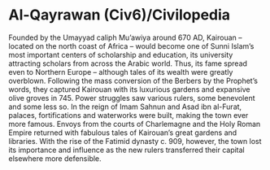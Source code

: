 # Al-Qayrawan (Civ6)/Civilopedia

Founded by the Umayyad caliph Mu’awiya around 670 AD, Kairouan – located on the north coast of Africa – would become one of Sunni Islam’s most important centers of scholarship and education, its university attracting scholars from across the Arabic world. Thus, its fame spread even to Northern Europe – although tales of its wealth were greatly overblown. Following the mass conversion of the Berbers by the Prophet’s words, they captured Kairouan with its luxurious gardens and expansive olive groves in 745. Power struggles saw various rulers, some benevolent and some less so. In the reign of Imam Sahnun and Asad ibn al-Furat, palaces, fortifications and waterworks were built, making the town ever more famous. Envoys from the courts of Charlemagne and the Holy Roman Empire returned with fabulous tales of Kairouan’s great gardens and libraries. With the rise of the Fatimid dynasty c. 909, however, the town lost its importance and influence as the new rulers transferred their capital elsewhere more defensible.